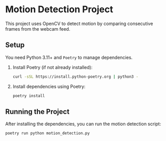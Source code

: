 # Motion Detection Project

This project uses OpenCV to detect motion by comparing consecutive frames from the webcam feed.

## Setup

You need Python 3.11+ and `Poetry` to manage dependencies.

1. Install Poetry (if not already installed):
    ```bash
    curl -sSL https://install.python-poetry.org | python3 -
    ```

2. Install dependencies using Poetry:
    ```bash
    poetry install
    ```

## Running the Project

After installing the dependencies, you can run the motion detection script:

```bash
poetry run python motion_detection.py

